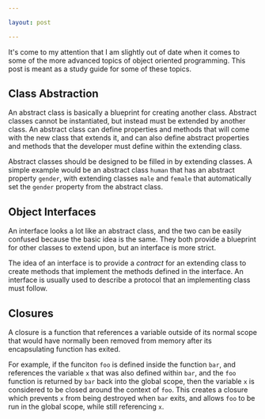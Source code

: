 ```yaml
---

layout: post

---
```


It's come to my attention that I am slightly out of date when it comes to some of the more advanced topics of object oriented programming. This post is meant as a study guide for some of these topics.

## Class Abstraction

An abstract class is basically a blueprint for creating another class. Abstract classes cannot be instantiated, but instead must be extended by another class. An abstract class can define properties and methods that will come with the new class that extends it, and can also define abstract properties and methods that the developer must define within the extending class.

Abstract classes should be designed to be filled in by extending classes. A simple example would be an abstract class `human` that has an abstract property `gender`, with extending classes `male` and `female` that automatically set the `gender` property from the abstract class.

## Object Interfaces

An interface looks a lot like an abstract class, and the two can be easily confused because the basic idea is the same. They both provide a blueprint for other classes to extend upon, but an interface is more strict.

The idea of an interface is to provide a *contract* for an extending class to create methods that implement the methods defined in the interface. An interface is usually used to describe a protocol that an implementing class must follow.

## Closures

A closure is a function that references a variable outside of its normal scope that would have normally been removed from memory after its encapsulating function has exited.

For example, if the funciton `foo` is defined inside the function `bar`, and references the variable `x` that was also defined within `bar`, and the `foo` function is returned by `bar` back into the global scope, then the variable `x` is considered to be closed around the context of `foo`. This creates a closure which prevents `x` from being destroyed when `bar` exits, and allows `foo` to be run in the global scope, while still referencing `x`.
